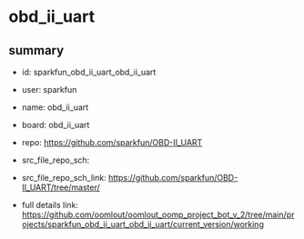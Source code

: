 # obd_ii_uart
 
## summary 
* id: sparkfun_obd_ii_uart_obd_ii_uart
* user: sparkfun
* name: obd_ii_uart
* board: obd_ii_uart
* repo: https://github.com/sparkfun/OBD-II_UART



* src_file_repo_sch: 
* src_file_repo_sch_link: https://github.com/sparkfun/OBD-II_UART/tree/master/
* full details link: https://github.com/oomlout/oomlout_oomp_project_bot_v_2/tree/main/projects/sparkfun_obd_ii_uart_obd_ii_uart/current_version/working  







